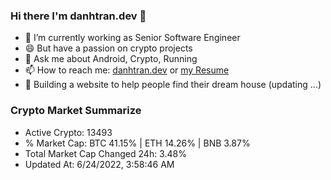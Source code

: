 ### Hi there I'm danhtran.dev 👋

- 🔭 I’m currently working as Senior Software Engineer
- 😄 But have a passion on crypto projects
- 💬 Ask me about Android, Crypto, Running 
- 📫 How to reach me: <a href="https://danhtran.dev" target="_blank">danhtran.dev</a> or <a href="Developer-Resume.pdf" target="_blank">my Resume</a>
- 🌱 Building a website to help people find their dream house (updating ...)

### Crypto Market Summarize
- Active Crypto: 13493
- % Market Cap: BTC 41.15% | ETH 14.26% | BNB 3.87%
- Total Market Cap Changed 24h: 3.48%
- Updated At: 6/24/2022, 3:58:46 AM
